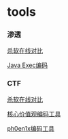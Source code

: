 # tools
### 渗透

<a href="/tools/avlist/">杀软在线对比</a>

<a href="/tools/java_exec_encode/">Java Exec编码</a>

### CTF

<a href="/tools/avlist/">杀软在线对比</a>

[核心价值观编码工具](核心价值观编码工具)

[ph0en1x编码工具](ph0en1x编码工具)

